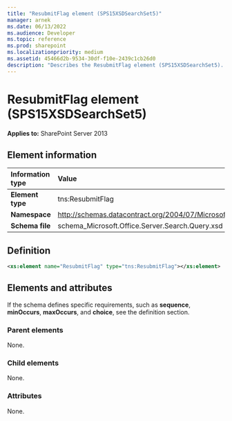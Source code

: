```yaml
---
title: "ResubmitFlag element (SPS15XSDSearchSet5)"
manager: arnek
ms.date: 06/13/2022
ms.audience: Developer
ms.topic: reference
ms.prod: sharepoint
ms.localizationpriority: medium
ms.assetid: 45466d2b-9534-30df-f10e-2439c1cb26d0
description: "Describes the ResubmitFlag element (SPS15XSDSearchSet5). Applies to SharePoint Server 2013."
---
```


# ResubmitFlag element (SPS15XSDSearchSet5)

 
  
 **Applies to:** SharePoint Server 2013
  
## Element information

|Information type|Value|
|:-----|:-----|
|**Element type**|tns:ResubmitFlag |
|**Namespace**|http://schemas.datacontract.org/2004/07/Microsoft.Office.Server.Search.Query |
|**Schema file**|schema_Microsoft.Office.Server.Search.Query.xsd |
   
## Definition

```XML
<xs:element name="ResubmitFlag" type="tns:ResubmitFlag"></xs:element>

```

## Elements and attributes

If the schema defines specific requirements, such as **sequence**, **minOccurs**, **maxOccurs**, and **choice**, see the definition section. 
  
### Parent elements

None.
  
### Child elements

None.
  
### Attributes

None.
  

